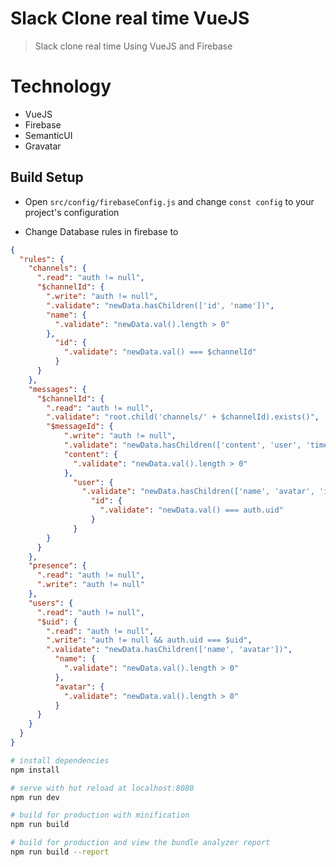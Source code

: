 # Slack Clone real time VueJS

> Slack clone real time Using VueJS and Firebase

# Technology
- VueJS
- Firebase
- SemanticUI
- Gravatar

## Build Setup

- Open `src/config/firebaseConfig.js` and change `const config` to your project's configuration

- Change Database rules in firebase to

```json
{
  "rules": {
    "channels": {
      ".read": "auth != null",
      "$channelId": {
        ".write": "auth != null",
        ".validate": "newData.hasChildren(['id', 'name'])",
        "name": {
          ".validate": "newData.val().length > 0"
        },
          "id": {
            ".validate": "newData.val() === $channelId"
          }
      }
    },
    "messages": {
      "$channelId": {
        ".read": "auth != null",
        ".validate": "root.child('channels/' + $channelId).exists()",
        "$messageId": {
          	".write": "auth != null",
            ".validate": "newData.hasChildren(['content', 'user', 'timestamp'])",
            "content": {
              ".validate": "newData.val().length > 0"
            },
              "user": {
                ".validate": "newData.hasChildren(['name', 'avatar', 'id'])",
                  "id": {
                    ".validate": "newData.val() === auth.uid"
                  }
              }
        }
      }
    },
    "presence": {
      ".read": "auth != null",
      ".write": "auth != null"
    },
    "users": {
      ".read": "auth != null",
      "$uid": {
        ".read": "auth != null",
        ".write": "auth != null && auth.uid === $uid",
        ".validate": "newData.hasChildren(['name', 'avatar'])",
          "name": {
            ".validate": "newData.val().length > 0"
          },
          "avatar": {
            ".validate": "newData.val().length > 0"
          }
      }
    }
  }
}
```


``` bash
# install dependencies
npm install

# serve with hot reload at localhost:8080
npm run dev

# build for production with minification
npm run build

# build for production and view the bundle analyzer report
npm run build --report
```
